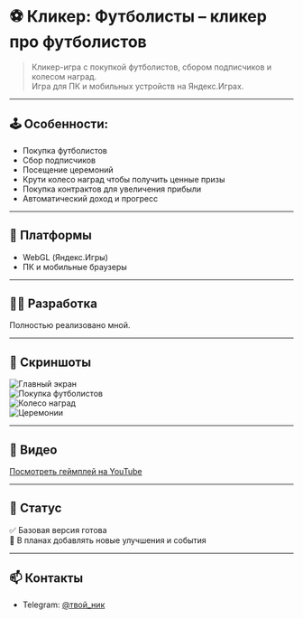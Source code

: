 # ⚽ Кликер: Футболисты – кликер про футболистов

> Кликер-игра с покупкой футболистов, сбором подписчиков и колесом наград.  
> Игра для ПК и мобильных устройств на Яндекс.Играх.

---

## 🕹️ Особенности:

- Покупка футболистов 
- Сбор подписчиков  
- Посещение церемоний 
- Крути колесо наград чтобы получить ценные призы  
- Покупка контрактов для увеличения прибыли  
- Автоматический доход и прогресс

---

## 🔧 Платформы

- WebGL (Яндекс.Игры)  
- ПК и мобильные браузеры

---

## 👨‍💻 Разработка

Полностью реализовано мной.

---

## 📸 Скриншоты

![Главный экран](media/media1.png)  
![Покупка футболистов](media/media2.png)  
![Колесо наград](media/media3.png)  
![Церемонии](media/media4.png)

---

## 🎥 Видео

[Посмотреть геймплей на YouTube](https://youtube.com/shorts/Dotnfo9oWK8)

---

## 📌 Статус

✅ Базовая версия готова  
🔄 В планах добавлять новые улучшения и события

---

## 📫 Контакты
- Telegram: [@твой_ник](https://t.me/davidmadridov)
